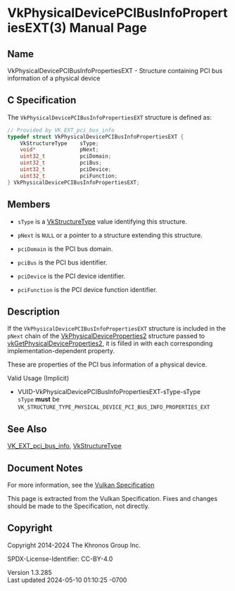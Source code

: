 # VkPhysicalDevicePCIBusInfoPropertiesEXT(3) Manual Page

## Name

VkPhysicalDevicePCIBusInfoPropertiesEXT - Structure containing PCI bus
information of a physical device



## <a href="#_c_specification" class="anchor"></a>C Specification

The `VkPhysicalDevicePCIBusInfoPropertiesEXT` structure is defined as:

``` c
// Provided by VK_EXT_pci_bus_info
typedef struct VkPhysicalDevicePCIBusInfoPropertiesEXT {
    VkStructureType    sType;
    void*              pNext;
    uint32_t           pciDomain;
    uint32_t           pciBus;
    uint32_t           pciDevice;
    uint32_t           pciFunction;
} VkPhysicalDevicePCIBusInfoPropertiesEXT;
```

## <a href="#_members" class="anchor"></a>Members

- `sType` is a [VkStructureType](https://registry.khronos.org/vulkan/specs/1.3-extensions/man/html/VkStructureType.html) value identifying
  this structure.

- `pNext` is `NULL` or a pointer to a structure extending this
  structure.

- `pciDomain` is the PCI bus domain.

- `pciBus` is the PCI bus identifier.

- `pciDevice` is the PCI device identifier.

- `pciFunction` is the PCI device function identifier.

## <a href="#_description" class="anchor"></a>Description

If the `VkPhysicalDevicePCIBusInfoPropertiesEXT` structure is included
in the `pNext` chain of the
[VkPhysicalDeviceProperties2](https://registry.khronos.org/vulkan/specs/1.3-extensions/man/html/VkPhysicalDeviceProperties2.html)
structure passed to
[vkGetPhysicalDeviceProperties2](https://registry.khronos.org/vulkan/specs/1.3-extensions/man/html/vkGetPhysicalDeviceProperties2.html),
it is filled in with each corresponding implementation-dependent
property.

These are properties of the PCI bus information of a physical device.

Valid Usage (Implicit)

- <a href="#VUID-VkPhysicalDevicePCIBusInfoPropertiesEXT-sType-sType"
  id="VUID-VkPhysicalDevicePCIBusInfoPropertiesEXT-sType-sType"></a>
  VUID-VkPhysicalDevicePCIBusInfoPropertiesEXT-sType-sType  
  `sType` **must** be
  `VK_STRUCTURE_TYPE_PHYSICAL_DEVICE_PCI_BUS_INFO_PROPERTIES_EXT`

## <a href="#_see_also" class="anchor"></a>See Also

[VK_EXT_pci_bus_info](https://registry.khronos.org/vulkan/specs/1.3-extensions/man/html/VK_EXT_pci_bus_info.html),
[VkStructureType](https://registry.khronos.org/vulkan/specs/1.3-extensions/man/html/VkStructureType.html)

## <a href="#_document_notes" class="anchor"></a>Document Notes

For more information, see the <a
href="https://registry.khronos.org/vulkan/specs/1.3-extensions/html/vkspec.html#VkPhysicalDevicePCIBusInfoPropertiesEXT"
target="_blank" rel="noopener">Vulkan Specification</a>

This page is extracted from the Vulkan Specification. Fixes and changes
should be made to the Specification, not directly.

## <a href="#_copyright" class="anchor"></a>Copyright

Copyright 2014-2024 The Khronos Group Inc.

SPDX-License-Identifier: CC-BY-4.0

Version 1.3.285  
Last updated 2024-05-10 01:10:25 -0700
